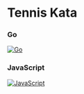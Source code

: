# Tennis Kata

### Go
[![Go](http://img.youtube.com/vi/6Z6BqXg2FIE/0.jpg)](http://www.youtube.com/watch?v=6Z6BqXg2FIE "TDD Tennis Kata in Go with GoLand")

### JavaScript
[![JavaScript](http://img.youtube.com/vi/jNrW7Y3WKT8/0.jpg)](http://www.youtube.com/watch?v=jNrW7Y3WKT8 "TDD Tennis Kata in JavaScript with WebStorm")

